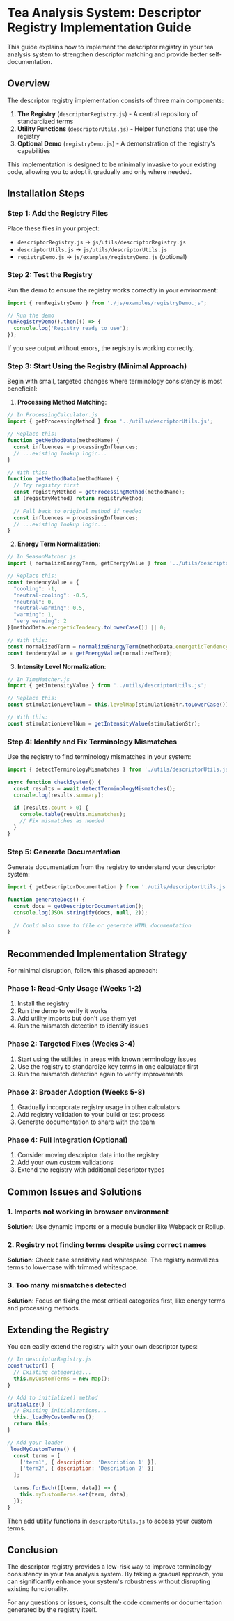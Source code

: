 # Tea Analysis System: Descriptor Registry Implementation Guide

This guide explains how to implement the descriptor registry in your tea analysis system to strengthen descriptor matching and provide better self-documentation.

## Overview

The descriptor registry implementation consists of three main components:

1. **The Registry** (`descriptorRegistry.js`) - A central repository of standardized terms
2. **Utility Functions** (`descriptorUtils.js`) - Helper functions that use the registry
3. **Optional Demo** (`registryDemo.js`) - A demonstration of the registry's capabilities

This implementation is designed to be minimally invasive to your existing code, allowing you to adopt it gradually and only where needed.

## Installation Steps

### Step 1: Add the Registry Files

Place these files in your project:

- `descriptorRegistry.js` → `js/utils/descriptorRegistry.js`
- `descriptorUtils.js` → `js/utils/descriptorUtils.js`
- `registryDemo.js` → `js/examples/registryDemo.js` (optional)

### Step 2: Test the Registry

Run the demo to ensure the registry works correctly in your environment:

```javascript
import { runRegistryDemo } from './js/examples/registryDemo.js';

// Run the demo
runRegistryDemo().then(() => {
  console.log('Registry ready to use');
});
```

If you see output without errors, the registry is working correctly.

### Step 3: Start Using the Registry (Minimal Approach)

Begin with small, targeted changes where terminology consistency is most beneficial:

1. **Processing Method Matching**:

```javascript
// In ProcessingCalculator.js
import { getProcessingMethod } from '../utils/descriptorUtils.js';

// Replace this:
function getMethodData(methodName) {
  const influences = processingInfluences;
  // ...existing lookup logic...
}

// With this:
function getMethodData(methodName) {
  // Try registry first
  const registryMethod = getProcessingMethod(methodName);
  if (registryMethod) return registryMethod;
  
  // Fall back to original method if needed
  const influences = processingInfluences;
  // ...existing lookup logic...
}
```

2. **Energy Term Normalization**:

```javascript
// In SeasonMatcher.js
import { normalizeEnergyTerm, getEnergyValue } from '../utils/descriptorUtils.js';

// Replace this:
const tendencyValue = { 
  "cooling": -1, 
  "neutral-cooling": -0.5,
  "neutral": 0, 
  "neutral-warming": 0.5,
  "warming": 1,
  "very warming": 2
}[methodData.energeticTendency.toLowerCase()] || 0;

// With this:
const normalizedTerm = normalizeEnergyTerm(methodData.energeticTendency);
const tendencyValue = getEnergyValue(normalizedTerm);
```

3. **Intensity Level Normalization**:

```javascript
// In TimeMatcher.js
import { getIntensityValue } from '../utils/descriptorUtils.js';

// Replace this:
const stimulationLevelNum = this.levelMap[stimulationStr.toLowerCase()] ?? 3;

// With this:
const stimulationLevelNum = getIntensityValue(stimulationStr);
```

### Step 4: Identify and Fix Terminology Mismatches

Use the registry to find terminology mismatches in your system:

```javascript
import { detectTerminologyMismatches } from './utils/descriptorUtils.js';

async function checkSystem() {
  const results = await detectTerminologyMismatches();
  console.log(results.summary);
  
  if (results.count > 0) {
    console.table(results.mismatches);
    // Fix mismatches as needed
  }
}
```

### Step 5: Generate Documentation

Generate documentation from the registry to understand your descriptor system:

```javascript
import { getDescriptorDocumentation } from './utils/descriptorUtils.js';

function generateDocs() {
  const docs = getDescriptorDocumentation();
  console.log(JSON.stringify(docs, null, 2));
  
  // Could also save to file or generate HTML documentation
}
```

## Recommended Implementation Strategy

For minimal disruption, follow this phased approach:

### Phase 1: Read-Only Usage (Weeks 1-2)

1. Install the registry
2. Run the demo to verify it works
3. Add utility imports but don't use them yet
4. Run the mismatch detection to identify issues

### Phase 2: Targeted Fixes (Weeks 3-4)

1. Start using the utilities in areas with known terminology issues
2. Use the registry to standardize key terms in one calculator first
3. Run the mismatch detection again to verify improvements

### Phase 3: Broader Adoption (Weeks 5-8)

1. Gradually incorporate registry usage in other calculators
2. Add registry validation to your build or test process
3. Generate documentation to share with the team

### Phase 4: Full Integration (Optional)

1. Consider moving descriptor data into the registry
2. Add your own custom validations
3. Extend the registry with additional descriptor types

## Common Issues and Solutions

### 1. Imports not working in browser environment

**Solution**: Use dynamic imports or a module bundler like Webpack or Rollup.

### 2. Registry not finding terms despite using correct names

**Solution**: Check case sensitivity and whitespace. The registry normalizes terms to lowercase with trimmed whitespace.

### 3. Too many mismatches detected

**Solution**: Focus on fixing the most critical categories first, like energy terms and processing methods.

## Extending the Registry

You can easily extend the registry with your own descriptor types:

```javascript
// In descriptorRegistry.js
constructor() {
  // Existing categories...
  this.myCustomTerms = new Map();
}

// Add to initialize() method
initialize() {
  // Existing initializations...
  this._loadMyCustomTerms();
  return this;
}

// Add your loader
_loadMyCustomTerms() {
  const terms = [
    ['term1', { description: 'Description 1' }],
    ['term2', { description: 'Description 2' }]
  ];
  
  terms.forEach(([term, data]) => {
    this.myCustomTerms.set(term, data);
  });
}
```

Then add utility functions in `descriptorUtils.js` to access your custom terms.

## Conclusion

The descriptor registry provides a low-risk way to improve terminology consistency in your tea analysis system. By taking a gradual approach, you can significantly enhance your system's robustness without disrupting existing functionality.

For any questions or issues, consult the code comments or documentation generated by the registry itself.

